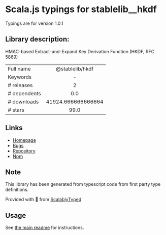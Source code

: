 
# Scala.js typings for stablelib__hkdf

Typings are for version 1.0.1

## Library description:
HMAC-based Extract-and-Expand Key Derivation Function (HKDF, RFC 5869)

|                    |                 |
| ------------------ | :-------------: |
| Full name          | @stablelib/hkdf |
| Keywords           | - |
| # releases         | 2 |
| # dependents       | 0.0 |
| # downloads        | 41924.666666666664 |
| # stars            | 99.0 |

## Links
- [Homepage](https://github.com/StableLib/stablelib/tree/master/packages/hkdf)
- [Bugs](https://github.com/StableLib/stablelib/issues)
- [Repository](https://github.com/StableLib/stablelib)
- [Npm](https://www.npmjs.com/package/%40stablelib%2Fhkdf)
    


## Note
This library has been generated from typescript code from first party type definitions.

Provided with :purple_heart: from [ScalablyTyped](https://github.com/oyvindberg/ScalablyTyped)

## Usage
See [the main readme](../../readme.md) for instructions.



